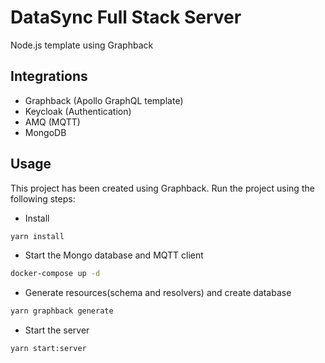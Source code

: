 # DataSync Full Stack Server

Node.js template using Graphback

## Integrations

- Graphback (Apollo GraphQL template)
- Keycloak (Authentication)
- AMQ (MQTT)
- MongoDB

## Usage

This project has been created using Graphback. 
Run the project using the following steps:

- Install

```sh
yarn install
```

- Start the Mongo database and MQTT client

```sh
docker-compose up -d
```

- Generate resources(schema and resolvers) and create database

```sh
yarn graphback generate
```

- Start the server

```sh
yarn start:server
```